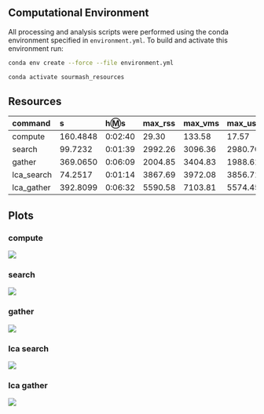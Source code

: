 
## Computational Environment

All processing and analysis scripts were performed using the conda environment specified in `environment.yml`.
To build and activate this environment run:

```bash
conda env create --force --file environment.yml

conda activate sourmash_resources
```

## Resources

| command | s | h:m:s | max_rss | max_vms | max_uss | max_pss | io_in | io_out | mean_load  |
| :-- | :-- | :-- | :-- | :-- | :-- | :-- | :-- | :-- | :-- |
|compute|160.4848|0:02:40|29.30|133.58|17.57|19.36|6.88|0.20|0.00|
|search|99.7232|0:01:39|2992.26|3096.36|2980.70|2982.47|902.57|2793.93|0.00|
|gather|369.0650|0:06:09|2004.85|3404.83|1988.61|1991.92|1160.86|1796.48|0.00|
|lca_search|74.2517|0:01:14|3867.69|3972.08|3856.71|3858.46|0.00|0.00|0.00|
|lca_gather|392.8099|0:06:32|5590.58|7103.81|5574.45|5577.73|0.09|0.00|0.00|

## Plots

### compute

[![](plots/compute.png)](plots/compute.png)

### search

[![](plots/search.png)](plots/search.png)

### gather

[![](plots/gather.png)](plots/gather.png)

### lca search

[![](plots/lca_search.png)](plots/lca_search.png)

### lca gather

[![](plots/lca_gather.png)](plots/lca_gather.png)

